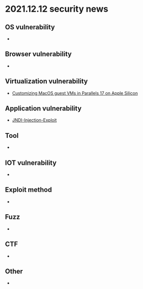 # 2021.12.12 security news

## OS vulnerability 

* 

## Browser vulnerability

* 

## Virtualization vulnerability

* [Customizing MacOS guest VMs in Parallels 17 on Apple Silicon](http://blog.rolpdog.com/2021/08/customizing-macos-guest-vms-in.html)

  

## Application vulnerability 

* [JNDI-Injection-Exploit](https://github.com/welk1n/JNDI-Injection-Exploit)

## Tool

* 

## IOT vulnerability 

* 

## Exploit method

* 

## Fuzz

* 

## CTF

* 

## Other

* 
